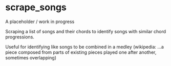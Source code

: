 # scrape_songs
A placeholder /  work in progress

Scraping a list of songs and their chords to identify songs with similar chord progressions.

Useful for identifying like songs to be combined in a medley (wikipedia: ...a piece composed from parts of existing pieces played one after another, sometimes overlapping)
